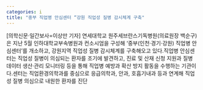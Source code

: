 ```yaml
---
categories: i
title: "중부 직업병 안심센터 “강원 직업성 질병 감시체계 구축"
---
```

[의학신문·일간보사=이상만 기자] 연세대학교 원주세브란스기독병원(의료원장 백순구)은 지난 5월 인하대학교부속병원과 컨소시엄을 구성해 ‘중부(인천·경기·강원) 직업병 안심센터’를 개소하고, 강원지역 직업성 질병 감시체계를 구축해오고 있다.직업병 안심센터는 직업성 질병이 의심되는 환자를 조기에 발견하고, 진료 및 산재 신청 지원과 질병 데이터 생산·관리 모니터링 등을 통해 직업병 예방과 확산 방지 활동을 수행하는 기관이다.센터는 직업환경의학과를 중심으로 응급의학과, 안과, 호흡기내과 등과 연계해 직업성 질병 의심으로 내원한 환자를 진단